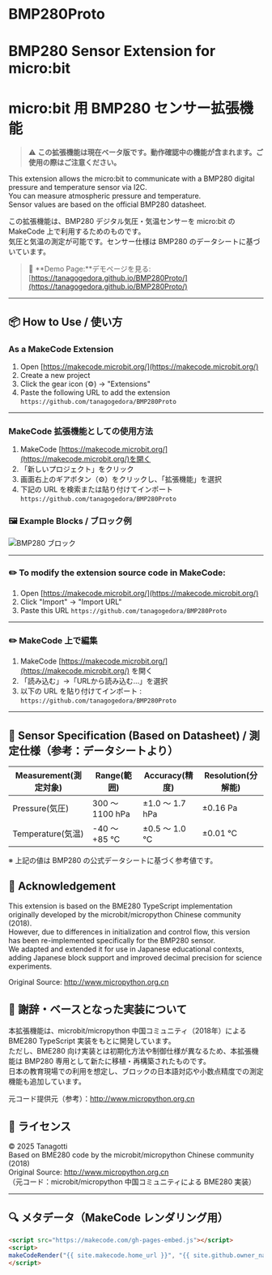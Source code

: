 # BMP280Proto
# BMP280 Sensor Extension for micro:bit  
# micro:bit 用 BMP280 センサー拡張機能
> ⚠️ **この拡張機能は現在ベータ版です。動作確認中の機能が含まれます。ご使用の際はご注意ください。**

This extension allows the micro:bit to communicate with a BMP280 digital pressure and temperature sensor via I2C.  
You can measure atmospheric pressure and temperature.  
Sensor values are based on the official BMP280 datasheet.

この拡張機能は、BMP280 デジタル気圧・気温センサーを micro:bit の MakeCode 上で利用するためのものです。  
気圧と気温の測定が可能です。センサー仕様は BMP280 のデータシートに基づいています。

> 🔗 **Demo Page:**デモページを見る: [https://tanagogedora.github.io/BMP280Proto/](https://tanagogedora.github.io/BMP280Proto/)

---
## 📦 How to Use / 使い方
### As a MakeCode Extension
1. Open [https://makecode.microbit.org/](https://makecode.microbit.org/)
1. Create a new project
1. Click the gear icon (⚙) → "Extensions"
1. Paste the following URL to add the extension  
   `https://github.com/tanagogedora/BMP280Proto`   

---

### MakeCode 拡張機能としての使用方法

1. MakeCode [https://makecode.microbit.org/](https://makecode.microbit.org/)を開く
1. 「新しいプロジェクト」をクリック
1. 画面右上のギアボタン（⚙）をクリックし、「拡張機能」を選択 
1. 下記の URL を検索または貼り付けてインポート    
   `https://github.com/tanagogedora/BMP280Proto` 

### 🖼 Example Blocks / ブロック例

![BMP280 ブロック](https://github.com/Tanagogedora/bmp280betaVrJP/blob/master/BMP280block.png?raw=true)

---

### ✏️ To modify the extension source code in MakeCode:

1. Open [https://makecode.microbit.org/](https://makecode.microbit.org/)
1. Click "Import" → "Import URL"
1. Paste this URL
`https://github.com/tanagogedora/BMP280Proto`  

---

### ✏️ MakeCode 上で編集

1. MakeCode [https://makecode.microbit.org/](https://makecode.microbit.org/) を開く
1. 「読み込む」→「URLから読み込む…」を選択
1. 以下の URL を貼り付けてインポート :  
   `https://github.com/tanagogedora/BMP280Proto`

---

## 🧪 Sensor Specification (Based on Datasheet) / 測定仕様（参考：データシートより）


| Measurement(測定対象) | Range(範囲) | Accuracy(精度) | Resolution(分解能) |
|-----------|------------------|-------------------|--------------------|
| Pressure(気圧) | 300 ～ 1100 hPa | ±1.0 ～ 1.7 hPa | ±0.16 Pa |
| Temperature(気温) | -40 ～ +85 ℃ | ±0.5 ～ 1.0 ℃ | ±0.01 ℃ |

※ 上記の値は BMP280 の公式データシートに基づく参考値です。

## 📝 Acknowledgement

This extension is based on the BME280 TypeScript implementation originally developed by the microbit/micropython Chinese community (2018).  
However, due to differences in initialization and control flow, this version has been re-implemented specifically for the BMP280 sensor.  
We adapted and extended it for use in Japanese educational contexts, adding Japanese block support and improved decimal precision for science experiments.

Original Source: http://www.micropython.org.cn

## 📝 謝辞・ベースとなった実装について

本拡張機能は、microbit/micropython 中国コミュニティ（2018年）による BME280 TypeScript 実装をもとに開発しています。  
ただし、BME280 向け実装とは初期化方法や制御仕様が異なるため、本拡張機能は BMP280 専用として新たに移植・再構築されたものです。  
日本の教育現場での利用を想定し、ブロックの日本語対応や小数点精度での測定機能も追加しています。

元コード提供元（参考）：http://www.micropython.org.cn


## 📝 ライセンス

© 2025 Tanagotti  
Based on BME280 code by the microbit/micropython Chinese community (2018)  
Original Source: http://www.micropython.org.cn  
（元コード：microbit/micropython 中国コミュニティによる BME280 実装）
  
---

## 🔍 メタデータ（MakeCode レンダリング用）

```html
<script src="https://makecode.com/gh-pages-embed.js"></script>
<script>
makeCodeRender("{{ site.makecode.home_url }}", "{{ site.github.owner_name }}/{{ site.github.repository_name }}");
</script>

